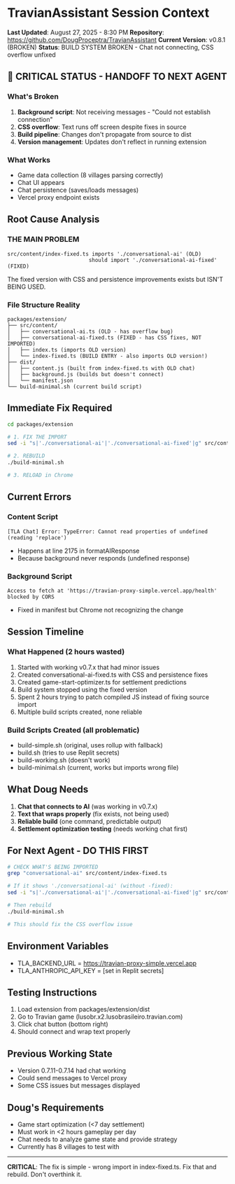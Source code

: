 # TravianAssistant Session Context
**Last Updated**: August 27, 2025 - 8:30 PM
**Repository**: https://github.com/DougProceptra/TravianAssistant
**Current Version**: v0.8.1 (BROKEN)
**Status**: BUILD SYSTEM BROKEN - Chat not connecting, CSS overflow unfixed

## 🚨 CRITICAL STATUS - HANDOFF TO NEXT AGENT

### What's Broken
1. **Background script**: Not receiving messages - "Could not establish connection"
2. **CSS overflow**: Text runs off screen despite fixes in source
3. **Build pipeline**: Changes don't propagate from source to dist
4. **Version management**: Updates don't reflect in running extension

### What Works
- Game data collection (8 villages parsing correctly)
- Chat UI appears
- Chat persistence (saves/loads messages)
- Vercel proxy endpoint exists

## Root Cause Analysis

### THE MAIN PROBLEM
```
src/content/index-fixed.ts imports './conversational-ai' (OLD)
                          should import './conversational-ai-fixed' (FIXED)
```

The fixed version with CSS and persistence improvements exists but ISN'T BEING USED.

### File Structure Reality
```
packages/extension/
├── src/content/
│   ├── conversational-ai.ts (OLD - has overflow bug)
│   ├── conversational-ai-fixed.ts (FIXED - has CSS fixes, NOT IMPORTED)
│   ├── index.ts (imports OLD version)
│   └── index-fixed.ts (BUILD ENTRY - also imports OLD version!)
├── dist/
│   ├── content.js (built from index-fixed.ts with OLD chat)
│   ├── background.js (builds but doesn't connect)
│   └── manifest.json
└── build-minimal.sh (current build script)
```

## Immediate Fix Required

```bash
cd packages/extension

# 1. FIX THE IMPORT
sed -i "s|'./conversational-ai'|'./conversational-ai-fixed'|g" src/content/index-fixed.ts

# 2. REBUILD
./build-minimal.sh

# 3. RELOAD in Chrome
```

## Current Errors

### Content Script
```
[TLA Chat] Error: TypeError: Cannot read properties of undefined (reading 'replace')
```
- Happens at line 2175 in formatAIResponse
- Because background never responds (undefined response)

### Background Script  
```
Access to fetch at 'https://travian-proxy-simple.vercel.app/health' blocked by CORS
```
- Fixed in manifest but Chrome not recognizing the change

## Session Timeline

### What Happened (2 hours wasted)
1. Started with working v0.7.x that had minor issues
2. Created conversational-ai-fixed.ts with CSS and persistence fixes
3. Created game-start-optimizer.ts for settlement predictions
4. Build system stopped using the fixed version
5. Spent 2 hours trying to patch compiled JS instead of fixing source import
6. Multiple build scripts created, none reliable

### Build Scripts Created (all problematic)
- build-simple.sh (original, uses rollup with fallback)
- build.sh (tries to use Replit secrets)
- build-working.sh (doesn't work)
- build-minimal.sh (current, works but imports wrong file)

## What Doug Needs

1. **Chat that connects to AI** (was working in v0.7.x)
2. **Text that wraps properly** (fix exists, not being used)
3. **Reliable build** (one command, predictable output)
4. **Settlement optimization testing** (needs working chat first)

## For Next Agent - DO THIS FIRST

```bash
# CHECK WHAT'S BEING IMPORTED
grep "conversational-ai" src/content/index-fixed.ts

# If it shows './conversational-ai' (without -fixed):
sed -i "s|'./conversational-ai'|'./conversational-ai-fixed'|g" src/content/index-fixed.ts

# Then rebuild
./build-minimal.sh

# This should fix the CSS overflow issue
```

## Environment Variables
- TLA_BACKEND_URL = https://travian-proxy-simple.vercel.app
- TLA_ANTHROPIC_API_KEY = [set in Replit secrets]

## Testing Instructions
1. Load extension from packages/extension/dist
2. Go to Travian game (lusobr.x2.lusobrasileiro.travian.com)  
3. Click chat button (bottom right)
4. Should connect and wrap text properly

## Previous Working State
- Version 0.7.11-0.7.14 had chat working
- Could send messages to Vercel proxy
- Some CSS issues but messages displayed

## Doug's Requirements
- Game start optimization (<7 day settlement)
- Must work in <2 hours gameplay per day
- Chat needs to analyze game state and provide strategy
- Currently has 8 villages to test with

---

**CRITICAL**: The fix is simple - wrong import in index-fixed.ts. Fix that and rebuild. Don't overthink it.